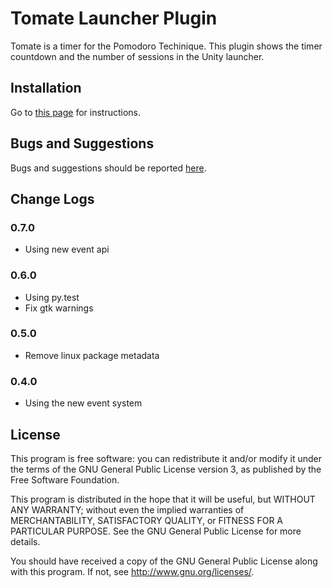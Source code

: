 Tomate Launcher Plugin
======================

Tomate is a timer for the Pomodoro Techinique.
This plugin shows the timer countdown and the number of sessions in the Unity launcher.

Installation
------------

Go to [this page](https://github.com/eliostvs/tomate-gtk) for instructions.

Bugs and Suggestions
--------------------

Bugs and suggestions should be reported [here](https://github.com/eliostvs/tomate-alarm-plugin/issues).

Change Logs
-----------

### 0.7.0

- Using new event api

### 0.6.0

- Using py.test
- Fix gtk warnings

### 0.5.0

- Remove linux package metadata

### 0.4.0

- Using the new event system

License
-------

This program is free software: you can redistribute it and/or modify it
under the terms of the GNU General Public License version 3, as published
by the Free Software Foundation.

This program is distributed in the hope that it will be useful, but
WITHOUT ANY WARRANTY; without even the implied warranties of
MERCHANTABILITY, SATISFACTORY QUALITY, or FITNESS FOR A PARTICULAR
PURPOSE.  See the GNU General Public License for more details.

You should have received a copy of the GNU General Public License along
with this program.  If not, see <http://www.gnu.org/licenses/>.
